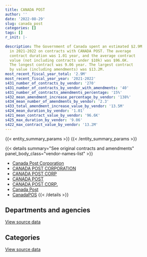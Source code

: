 ```yaml
---
title: CANADA POST
author: ''
date: '2022-08-29'
slug: canada_post
categories: []
tags: []
r_init: |-
  
description: The Government of Canada spent an estimated $2.9M
  in 2021-2022 on contracts with CANADA POST. The average
  contract duration was 1.01 year, and the average contract
  value (not including contracts under $10k) was $96.6K.
  The longest contract was 9.06 year. The largest contract
  by value (including amendments) was $13.2M.
most_recent_fiscal_year_total: '2.9M'
most_recent_fiscal_year_year: '2021-2022'
s431_number_of_contracts_by_vendor: '270'
s431_number_of_contracts_by_vendor_with_amendments: '40'
s431_number_of_contracts_amendments_percentage: '15%'
s432_mean_amendment_increase_percentage_by_vendor: '138%'
s434_mean_number_of_amendments_by_vendor: '2.3'
s433_total_amendment_increase_value_by_vendor: '13.5M'
s424_mean_duration_by_vendor: '1.01'
s421_mean_contract_value_by_vendor: '96.6K'
s425_max_duration_by_vendor: '9.06'
s422_max_contract_value_by_vendor: '13.2M'
---
```


<script src="/rmarkdown-libs/htmlwidgets/htmlwidgets.js"></script>
<link href="/rmarkdown-libs/datatables-css/datatables-crosstalk.css" rel="stylesheet" />
<script src="/rmarkdown-libs/datatables-binding/datatables.js"></script>
<script src="/rmarkdown-libs/jquery/jquery-3.6.0.min.js"></script>
<link href="/rmarkdown-libs/dt-core-bootstrap/css/dataTables.bootstrap.min.css" rel="stylesheet" />
<link href="/rmarkdown-libs/dt-core-bootstrap/css/dataTables.bootstrap.extra.css" rel="stylesheet" />
<script src="/rmarkdown-libs/dt-core-bootstrap/js/jquery.dataTables.min.js"></script>
<script src="/rmarkdown-libs/dt-core-bootstrap/js/dataTables.bootstrap.min.js"></script>
<link href="/rmarkdown-libs/crosstalk/css/crosstalk.min.css" rel="stylesheet" />
<script src="/rmarkdown-libs/crosstalk/js/crosstalk.min.js"></script>
<script src="/rmarkdown-libs/htmlwidgets/htmlwidgets.js"></script>
<link href="/rmarkdown-libs/datatables-css/datatables-crosstalk.css" rel="stylesheet" />
<script src="/rmarkdown-libs/datatables-binding/datatables.js"></script>
<script src="/rmarkdown-libs/jquery/jquery-3.6.0.min.js"></script>
<link href="/rmarkdown-libs/dt-core-bootstrap/css/dataTables.bootstrap.min.css" rel="stylesheet" />
<link href="/rmarkdown-libs/dt-core-bootstrap/css/dataTables.bootstrap.extra.css" rel="stylesheet" />
<script src="/rmarkdown-libs/dt-core-bootstrap/js/jquery.dataTables.min.js"></script>
<script src="/rmarkdown-libs/dt-core-bootstrap/js/dataTables.bootstrap.min.js"></script>
<link href="/rmarkdown-libs/crosstalk/css/crosstalk.min.css" rel="stylesheet" />
<script src="/rmarkdown-libs/crosstalk/js/crosstalk.min.js"></script>

{{< entity_summary_params >}}
{{< /entity_summary_params >}}

{{< details summary="See original contracts and amendments" panel_body_class="vendor-names-list" >}}
- [Canada Post Corporation](https://search.open.canada.ca/en/ct/?sort=contract_value_f%20desc&page=1&search_text=%22Canada%20Post%20Corporation%22)
- [CANADA POST CORPORATION](https://search.open.canada.ca/en/ct/?sort=contract_value_f%20desc&page=1&search_text=%22CANADA%20POST%20CORPORATION%22)
- [CANADA POST CORP](https://search.open.canada.ca/en/ct/?sort=contract_value_f%20desc&page=1&search_text=%22CANADA%20POST%20CORP%22)
- [CANADA POST](https://search.open.canada.ca/en/ct/?sort=contract_value_f%20desc&page=1&search_text=%22CANADA%20POST%22)
- [CANADA POST CORP.](https://search.open.canada.ca/en/ct/?sort=contract_value_f%20desc&page=1&search_text=%22CANADA%20POST%20CORP.%22)
- [Canada Post](https://search.open.canada.ca/en/ct/?sort=contract_value_f%20desc&page=1&search_text=%22Canada%20Post%22)
- [CanadaPOS](https://search.open.canada.ca/en/ct/?sort=contract_value_f%20desc&page=1&search_text=%22CanadaPOS%22)
{{< /details >}}

## Departments and agencies

<div id="htmlwidget-1" style="width:100%;height:auto;" class="datatables html-widget"></div>
<script type="application/json" data-for="htmlwidget-1">{"x":{"style":"bootstrap","filter":"none","vertical":false,"data":[["<a href=\"/departments/aafc-aac/\">Agriculture and Agri-Food Canada<\/a>","<a href=\"/departments/cas-satj/\">Courts Administration Service<\/a>","<a href=\"/departments/cfia-acia/\">Canadian Food Inspection Agency<\/a>","<a href=\"/departments/cnsc-ccsn/\">Canadian Nuclear Safety Commission<\/a>","<a href=\"/departments/cra-arc/\">Canada Revenue Agency<\/a>","<a href=\"/departments/csc-scc/\">Correctional Service of Canada<\/a>","<a href=\"/departments/dnd-mdn/\">National Defence<\/a>","<a href=\"/departments/ec/\">Environment and Climate Change Canada<\/a>","<a href=\"/departments/elections/\">Elections Canada<\/a>","<a href=\"/departments/feddevontario/\">Federal Economic Development Agency for Southern Ontario<\/a>","<a href=\"/departments/fja-cmf/\">Office of the Commissioner for Federal Judicial Affairs Canada<\/a>","<a href=\"/departments/hc-sc/\">Health Canada<\/a>","<a href=\"/departments/infc/\">Infrastructure Canada<\/a>","<a href=\"/departments/isc-sac/\">Indigenous Services Canada<\/a>","<a href=\"/departments/nrcan-rncan/\">Natural Resources Canada<\/a>","<a href=\"/departments/pbc-clcc/\">Parole Board of Canada<\/a>","<a href=\"/departments/pc/\">Parks Canada<\/a>","<a href=\"/departments/phac-aspc/\">Public Health Agency of Canada<\/a>","<a href=\"/departments/pwgsc-tpsgc/\">Public Services and Procurement Canada<\/a>","<a href=\"/departments/rcmp-grc/\">Royal Canadian Mounted Police<\/a>","<a href=\"/departments/tbs-sct/\">Treasury Board of Canada Secretariat<\/a>","<a href=\"/departments/tc/\">Transport Canada<\/a>","<a href=\"/departments/vac-acc/\">Veterans Affairs Canada<\/a>"],[42380.38,null,31494.87,null,1633471.53,216984.65,44997.73,205061.04,83519.31,null,33900,531352.25,null,null,13918.21,null,10783.67,592.48,20273.24,null,null,10500,9357.53],[31915.09,96050,null,null,1815980.34,188949,161341.4,279287.89,482943.94,null,25000,393859.73,null,null,12543,39596.56,null,10820.52,22050,12317,446.74,11550,3173.81],[24414.11,90000,null,16222.36,1922114.81,329728.04,null,241225.72,102278.74,null,22600,371610.84,null,null,null,14271.9,null,11526,14700,null,12547.02,null,12767.08],[12637.12,101700,null,null,1461765.37,403056.47,null,147674.29,408332.38,21051.9,22600,238637.01,21264.37,22600,12656,20303.49,null,null,null,null,12660.02,null,12908.36]],"container":"<table class=\"table table-striped table-hover row-border order-column display\">\n  <thead>\n    <tr>\n      <th>Department<\/th>\n      <th>2018-2019<\/th>\n      <th>2019-2020<\/th>\n      <th>2020-2021<\/th>\n      <th>2021-2022<\/th>\n    <\/tr>\n  <\/thead>\n<\/table>","options":{"order":[[4,"desc"]],"pageLength":10,"autoWidth":true,"columnDefs":[{"targets":1,"render":"function(data, type, row, meta) {\n    return type !== 'display' ? data : DTWidget.formatCurrency(data, \"$\", 2, 3, \",\", \".\", true, null);\n  }"},{"targets":2,"render":"function(data, type, row, meta) {\n    return type !== 'display' ? data : DTWidget.formatCurrency(data, \"$\", 2, 3, \",\", \".\", true, null);\n  }"},{"targets":3,"render":"function(data, type, row, meta) {\n    return type !== 'display' ? data : DTWidget.formatCurrency(data, \"$\", 2, 3, \",\", \".\", true, null);\n  }"},{"targets":4,"render":"function(data, type, row, meta) {\n    return type !== 'display' ? data : DTWidget.formatCurrency(data, \"$\", 2, 3, \",\", \".\", true, null);\n  }"},{"width":"16%","targets":[1,2,3,4]},{"className":"dt-right","targets":[1,2,3,4]}],"orderClasses":false}},"evals":["options.columnDefs.0.render","options.columnDefs.1.render","options.columnDefs.2.render","options.columnDefs.3.render"],"jsHooks":[]}</script>
<p class="text-right">
<a href="https://github.com/GoC-Spending/contracts-data/tree/main/data/out/vendors/canada_post/summary_by_fiscal_year_by_department.csv" class="source-data-link btn btn-link">View source data</a>
</p>

## Categories

<div id="htmlwidget-2" style="width:100%;height:auto;" class="datatables html-widget"></div>
<script type="application/json" data-for="htmlwidget-2">{"x":{"style":"bootstrap","filter":"none","vertical":false,"data":[["<a href=\"/categories/office_management/\">Office management<\/a>","<a href=\"/categories/defence/\">Defence<\/a>","<a href=\"/categories/professional_services/\">Professional services<\/a>","<a href=\"/categories/information_technology/\">Information technology<\/a>","<a href=\"/categories/transportation_and_logistics/\">Transportation and logistics<\/a>","<a href=\"/categories/human_capital/\">Human capital<\/a>"],[544184.16,33697.73,1460150.35,46423.49,770066.16,34065.02],[538406.22,null,1625608.3,60493.63,1330719.07,32597.79],[484994.27,null,1472882.73,36792.68,1148202.88,43134.06],[539671.18,null,1098225.64,38201.47,1183680.13,60068.35]],"container":"<table class=\"table table-striped table-hover row-border order-column display\">\n  <thead>\n    <tr>\n      <th>Category<\/th>\n      <th>2018-2019<\/th>\n      <th>2019-2020<\/th>\n      <th>2020-2021<\/th>\n      <th>2021-2022<\/th>\n    <\/tr>\n  <\/thead>\n<\/table>","options":{"order":[[4,"desc"]],"dom":"t","pageLength":30,"autoWidth":true,"columnDefs":[{"targets":1,"render":"function(data, type, row, meta) {\n    return type !== 'display' ? data : DTWidget.formatCurrency(data, \"$\", 2, 3, \",\", \".\", true, null);\n  }"},{"targets":2,"render":"function(data, type, row, meta) {\n    return type !== 'display' ? data : DTWidget.formatCurrency(data, \"$\", 2, 3, \",\", \".\", true, null);\n  }"},{"targets":3,"render":"function(data, type, row, meta) {\n    return type !== 'display' ? data : DTWidget.formatCurrency(data, \"$\", 2, 3, \",\", \".\", true, null);\n  }"},{"targets":4,"render":"function(data, type, row, meta) {\n    return type !== 'display' ? data : DTWidget.formatCurrency(data, \"$\", 2, 3, \",\", \".\", true, null);\n  }"},{"width":"16%","targets":[1,2,3,4]},{"className":"dt-right","targets":[1,2,3,4]}],"orderClasses":false,"lengthMenu":[10,25,30,50,100]}},"evals":["options.columnDefs.0.render","options.columnDefs.1.render","options.columnDefs.2.render","options.columnDefs.3.render"],"jsHooks":[]}</script>
<p class="text-right">
<a href="https://github.com/GoC-Spending/contracts-data/tree/main/data/out/vendors/canada_post/summary_by_fiscal_year_by_category.csv" class="source-data-link btn btn-link">View source data</a>
</p>
